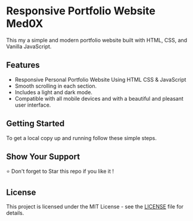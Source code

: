 # Responsive Portfolio Website Med0X

This my a simple and modern portfolio website built with HTML, CSS, and Vanilla JavaScript.

## Features

- Responsive Personal Portfolio Website Using HTML CSS & JavaScript
- Smooth scrolling in each section.
- Includes a light and dark mode.
- Compatible with all mobile devices and with a beautiful and pleasant user interface.

## Getting Started

To get a local copy up and running follow these simple steps.


## Show Your Support

⭐️ Don't forget to Star this repo if you like it !

## License

This project is licensed under the MIT License - see the [LICENSE](LICENSE) file for details.

